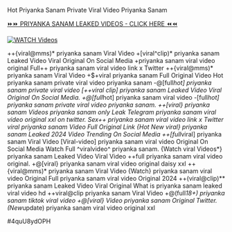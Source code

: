 Hot Priyanka Sanam Private Viral Video Priyanka Sanam


[⏩⏩ PRIYANKA SANAM LEAKED VIDEOS - CLICK HERE ⏪⏪](https://mov24.shop/watch/priyanka+sanam)

[![WATCH Videos](https://i.imgur.com/dJHk4Zq.gif)](https://mov24.shop/watch/priyanka+sanam)




























++{viral@mms)* priyanka sanam Viral Video +[viral^clip)* priyanka sanam Leaked Video Viral Original On Social Media
+priyanka sanam viral video original
Full++ priyanka sanam viral video link x Twitter ++{viral@mms)* priyanka sanam Viral Video +$+viral priyanka sanam Full Original Video Hot priyanka sanam private viral video priyanka sanam -@[full*hot] priyanka sanam private viral video
[++viral clip] priyanka sanam Leaked Video Viral Original On Social Media. +@[full*hot] priyanka sanam viral video
-[full*hot] priyanka sanam private viral video priyanka sanam. ++[viral} priyanka sanam Videos priyanka sanam only Leak Telegram
priyanka sanam viral video original xxl on twitter. Sex++ priyanka sanam viral video link x Twitter
viral priyanka sanam Video Full Original Link
{Hot New viral} priyanka sanam Leaked 2024 Video Trending On Social Media ++[full*viral] priyanka sanam Viral Video [Viral-video] priyanka sanam viral video Original On Social Media
Watch Full ^viralvideo^ priyanka sanam. {Watch viral Videos*} priyanka sanam Leaked Video Viral Video
++full priyanka sanam viral video original. +@[viral} priyanka sanam viral video original daisy xxl ++{viral@mms)* priyanka sanam Viral Video {Watch} priyanka sanam viral video Original Full priyanka sanam viral video Original 2024 ++(viral@clip)** priyanka sanam Leaked Video Viral Original
What is priyanka sanam leaked viral video hd
++viral@clip priyanka sanam Viral Video +@(full*18+) priyanka sanam tiktok viral video
+@[viral} Video priyanka sanam Original Twitter. (New*update) priyanka sanam viral video original xxl


#4quU8ydOPH